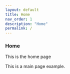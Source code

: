 ```yaml
---
layout: default
title: Home
nav_order: 1
description: "Home"
permalink: /
---
```


### Home 

This is the home page 

This is a main page example. 
